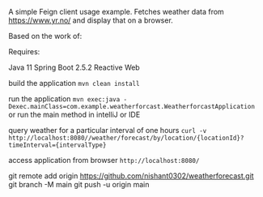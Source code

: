A simple Feign client usage example. Fetches weather data from https://www.yr.no/ and display that on a browser.

Based on the work of:

Requires:

Java 11
Spring Boot 2.5.2
Reactive Web

build the application
`mvn clean install`


run the application
`mvn exec:java -Dexec.mainClass=com.example.weatherforcast.WeatherforcastApplication` or run the main method in intelliJ or IDE

query weather for a particular interval of one hours
`curl -v http://localhost:8080//weather/forecast/by/location/{locationId}?timeInterval={intervalType}`

access application from browser
`http://localhost:8080/`

git remote add origin https://github.com/nishant0302/weatherforecast.git
git branch -M main
git push -u origin main